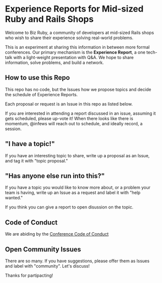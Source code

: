 # Experience Reports for Mid-sized Ruby and Rails Shops

Welcome to Biz Ruby, a community of developers at mid-sized Rails shops who wish to share their experience solving real-world problems.

This is an experiment at sharing this information in between more formal conferences. Our primary mechanism is the **Experience Report**, a one tech-talk with a light-weight presentation with Q&A. We hope to share information, solve problems, and build a network.

## How to use this Repo

This repo has no code, but the Issues how we propose topics and decide the schedule of Experience Reports.

Each proposal or request is an Issue in this repo as listed below.

If you are interested in attending a report discussed in an issue, assuming it gets scheduled, please up-vote it! When there looks like there is momentum, @infews will reach out to schedule, and ideally record, a session.

## "I have a topic!"

If you have an interesting topic to share, write up a proposal as an Issue, and tag it with "topic proposal."

## "Has anyone else run into this?"

If you have a topic you would like to know more about, or a problem your team is having, write up an Issue as a request and label it with "help wanted."

If you think you can give a report to open disussion on the topic.

## Code of Conduct

We are abiding by the [Conference Code of Conduct][conduct]

## Open Community Issues

There are so many. If you have suggestions, please offer them as Issues and label with "community". Let's discuss!

Thanks for partipacting!


[conduct]: https://confcodeofconduct.com/
